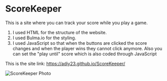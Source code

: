# ScoreKeeper

This is a site where you can track your score while you play a game.

1. I used HTML for the structure of the website.
2. I used Bulma.io for the styling.
3. I used JavaScript so that when the buttons are clicked the score changes and when the player wins they cannot click anymore. Also you can set the "play until" score which is also coded through JavaScript

This is the site link: https://adiy23.github.io/ScoreKeeper/


![ScoreKeeper Photo](https://user-images.githubusercontent.com/86412229/141104760-985f4123-27e0-4249-bc13-51db53d1da4c.jpg)



